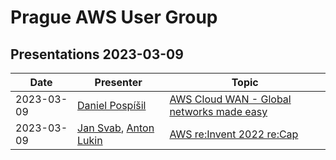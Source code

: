 # Prague AWS User Group

## Presentations 2023-03-09

| Date       | Presenter                                                                                                                     | Topic                                                                                                                                                                                                   |
|------------|-------------------------------------------------------------------------------------------------------------------------------|-------------------------------------------------------------------------------------------|
| 2023-03-09 | [Daniel Pospíšil](https://www.linkedin.com/in/danposp/)                                                                       | [AWS Cloud WAN - Global networks made easy](2023-03-09-Deniel_Pospisil-AWS_Cloud_WAN.pdf) |
| 2023-03-09 | [Jan Svab](https://www.linkedin.com/in/jan-svab-504ab7101/), [Anton Lukin](https://www.linkedin.com/in/anton-lukin-1aba2a95/) | [AWS re:Invent 2022 re:Cap](2023-03-09-Jan_Svab-Anton_Lukin-AWS_reInvent_recap.pdf)       |
